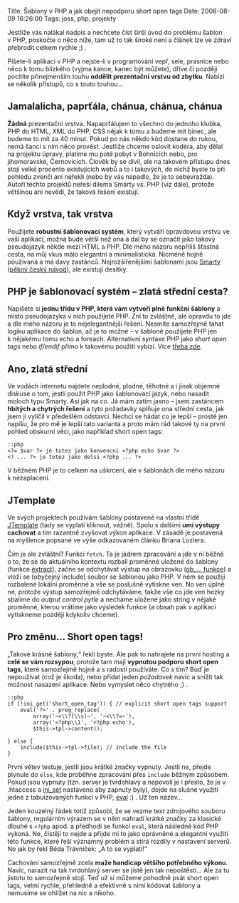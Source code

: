 Title: Šablony v PHP a jak obejít nepodporu short open tags
Date: 2008-08-09 16:26:00
Tags: joss, php, projekty

Jestliže vás nalákal nadpis a nechcete číst širší úvod do problému
šablon v PHP, poskočte o něco níže, tam už to tak široké není a
článek lze ve zdraví přebrodit celkem rychle ;) .

Píšete-li aplikaci v PHP a nejste-li v programování vepř, sele,
prasnice nebo něco k tomu blízkého (vyjma kance, kanec být můžete),
dříve či později pocítíte přinejmenším touhu
**oddělit prezentační vrstvu od zbytku**. Nabízí se několik
přístupů, co s touto touhou…

## Jamalalicha, paprťála, chánua, chánua, chánua

**Žádná** prezentační vrstva. Napaprťálujem to všechno do jednoho
klubka, PHP do HTML, XML do PHP, CSS nějak k tomu a budeme mít
binec, ale budeme to mít za 40 minut. Pokud po nás někdo kód
dostane do rukou, nemá šanci s ním něco provést. Jestliže chceme
oslovit kodéra, aby dělal na projektu úpravy, platíme mu poté pobyt
v Bohnicích nebo, pro jihomoravské, Černovicích. Člověk by se
divil, ale na takovém přístupu dnes stojí velké procento
existujících webů a to i takových, do nichž byste to při pohledu
zvenčí ani neřekli (nebo by vás napadlo, že je to sebevražda).
Autoři těchto projektů neřeší dilema Smarty vs. PHP (viz dále),
protože většinou ani nevědí, že taková řešení existují.

## Když vrstva, tak vrstva

Použijete **robustní šablonovací systém**, který vytváří opravdovou
vrstvu ve vaší aplikaci, možná bude větší než ona a dal by se
označit jako takový pseudojazyk někde mezi HTML a PHP. Dle mého
názoru nepříliš šťastná cesta, na můj vkus málo elegantní a
minimalistická. Nicméně hojně používaná a má davy zastánců.
Nejrozšířenějšími šablonami jsou [Smarty](http://www.smarty.net/)
([pěkný český návod](http://smarty.ronnieweb.net/)), ale existují
desítky.

## PHP je šablonovací systém – zlatá střední cesta?

Napíšete si
**jednu třídu v PHP, která vám vytvoří plně funkční šablony** a
místo pseudojazyka v nich použijete PHP. Zní to zvláštně, ale
opravdu to jde a dle mého názoru je to nejelegantnější řešení.
Nesmíte samozřejmě tahat logiku aplikace do šablon, ač je to
možné – v šabloně použijete PHP jen k nějakému tomu echo a foreach.
Alternativní syntaxe PHP jako *short open tags* nebo *if/endif*
přímo k takovému použití vybízí. Více
[třeba zde](http://massassi.com/php/articles/template_engines/).

## Ano, zlatá střední

Ve vodách internetu najdete neplodné, plodné, těhotné a i jinak
objemné diskuse o tom, jestli použít PHP jako šablonovací jazyk,
nebo nasadit moloch typu Smarty. Asi jak na co. Já mám zatím
jasno – jsem zastáncem **hbitých a chytrých řešení** a tyto
požadavky splňuje ona střední cesta, jak jsem ji vylíčil
v předešlém odstavci. Nechci se hádat co je lepší – prostě jen
napíšu, že pro mě je lepší tato varianta a proto mám rád takové ty
na první pohled obskurní věci, jako například short open tags:

    ::php
    <?= $var ?> je totez jako konvencni <?php echo $var ?>
    <? ... ?> je totez jako delsi <?php ... ?>

V běžném PHP je to celkem na uškrcení, ale v šablonách dle mého
názoru k nezaplacení.

## JTemplate

Ve svých projektech používám šablony postavené na vlastní třídě
[JTemplate](http://code.google.com/p/joss-cms/source/browse/trunk/class/JTemplate.php)
(tady se vyplatí kliknout, vážně). Spolu s dalšími
**umí výstupy cachovat** a tím razantně zvyšovat výkon aplikace.
V zásadě je postavená na myšlence popsané ve výše odkazovaném
článku Briana Loziera.

Čím je ale zvláštní? Funkcí `fetch`. Ta je jádrem zpracování a jde
v ní běžně o to, že se do aktuálního kontextu rozbalí proměnné
uložené do šablony (funkce
[extract](http://cz.php.net/manual/en/function.extract.php)), začne
se odchytávat výstup na obrazovku
([ob\_… funkce](http://cz.php.net/manual/en/ref.outcontrol.php)) a
vloží se (obyčejný include) soubor se šablonou jako PHP. V něm se
použijí rozbalené lokální proměnné a vše se poslušně vytiskne ven.
No ven úplně ne, protože výstup samozřejmě odchytáváme, takže vše
co jde ven hezky sbalíme do *output control pytle* a necháme
uložené jako string v nějaké proměnné, kterou vrátíme jako výsledek
funkce (a obsah pak v aplikaci vytiskneme později kdykoliv
chceme).

## Pro změnu… Short open tags!

„Takové krásné šablony,“ řekli byste. Ale pak to nahrajete na první
hosting a **celé se vám rozsypou**, protože tam mají
**vypnutou podporu short open tags**, které samozřejmě hojně a
s radostí používáte. Co s tím? Buď je nepoužívat (což je škoda),
nebo přidat jeden *požadavek* navíc a snížit tak možnost nasazení
aplikace. Nebo vymyslet něco chytrého ;) .

    ::php
    if (!ini_get('short_open_tag')) { // explicit short open tags support
        eval('?>' . preg_replace(
            array('~<\\?(\\s)~', '~<\\?=~'),
            array('<?php\\1', '<?php echo'),
            $this->tpl->content));

    } else {
        include($this->tpl->file); // include the file
    }

První větev testuje, jestli jsou krátké značky vypnuty. Jestli ne,
přejde plynule do `else`, kde proběhne zpracování přes `include`
běžným způsobem. Pokud jsou vypnuty (tzn. server je tvrdohlavý a
nepovolí je i přesto, že je v .htaccess a
[ini\_set](http://cz.php.net/manual/en/function.ini-set.php)
nastaveno aby zapnuty byly), dojde na slušné využití jedné
z tabuizovaných funkcí v PHP,
[eval](http://cz2.php.net/manual/en/function.eval.php) :) . Už
ten název…

Jeden kouzelný řádek totiž způsobí, že se vezme text zdrojového
souboru šablony, regulárním výrazem se v něm nahradí krátké značky
za klasické dlouhé s `<?php` apod. a předhodí se funkci `eval`,
která následně kód PHP vykoná. Ne, čistěji to nejde a přijde mi to
jako oprávněné a elegantní využití této funkce, které řeší významný
problém a stírá rozdíly v nastavení serverů. No jak by řekl Béda
Trávníček: „A to se vyplatí!“

Cachování samozřejmě zcela
**maže handicap většího potřebného výkonu**. Navíc, narazit na tak
tvrdohlavý server se jistě jen tak nepoštěstí… Ale za tu jistotu to
samozřejmě stojí. Teď už si můžeme pohodlně psát short open tags,
velmi rychle, přehledně a efektivně s nimi kódovat šablony a
nemusíme se ohlížet na nic a nikoho.